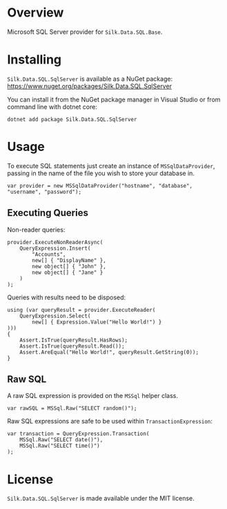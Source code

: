 # Overview

Microsoft SQL Server provider for `Silk.Data.SQL.Base`.

# Installing

`Silk.Data.SQL.SqlServer` is available as a NuGet package: https://www.nuget.org/packages/Silk.Data.SQL.SqlServer

You can install it from the NuGet package manager in Visual Studio or from command line with dotnet core:

~~~~
dotnet add package Silk.Data.SQL.SqlServer
~~~~


# Usage

To execute SQL statements just create an instance of `MSSqlDataProvider`, passing in the name of the file you wish to store your database in.

    var provider = new MSSqlDataProvider("hostname", "database", "username", "password");

## Executing Queries

Non-reader queries:

    provider.ExecuteNonReaderAsync(
        QueryExpression.Insert(
            "Accounts",
            new[] { "DisplayName" },
            new object[] { "John" },
            new object[] { "Jane" }
        )
    );

Queries with results need to be disposed:

    using (var queryResult = provider.ExecuteReader(
        QueryExpression.Select(
            new[] { Expression.Value("Hello World!") }
    )))
    {
        Assert.IsTrue(queryResult.HasRows);
        Assert.IsTrue(queryResult.Read());
        Assert.AreEqual("Hello World!", queryResult.GetString(0));
    }

## Raw SQL

A raw SQL expression is provided on the `MSSql` helper class.

    var rawSQL = MSSql.Raw("SELECT random()");

Raw SQL expressions are safe to be used within `TransactionExpression`:

    var transaction = QueryExpression.Transaction(
        MSSql.Raw("SELECT date()"),
        MSSql.Raw("SELECT time()")
    );

# License

`Silk.Data.SQL.SqlServer` is made available under the MIT license.